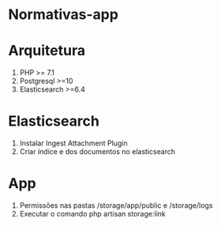 <h1>Normativas-app</h1>

# Arquitetura
1. PHP >= 7.1
2. Postgresql >=10
3. Elasticsearch >=6.4


# Elasticsearch
1. Instalar Ingest Attachment Plugin
2. Criar índice e dos documentos no elasticsearch

# App
1. Permissões nas pastas /storage/app/public e /storage/logs
2. Executar o comando 
php artisan storage:link

